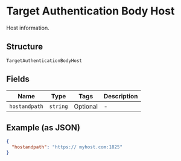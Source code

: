 
# Target Authentication Body Host

Host information.

## Structure

`TargetAuthenticationBodyHost`

## Fields

| Name | Type | Tags | Description |
|  --- | --- | --- | --- |
| `hostandpath` | `string` | Optional | - |

## Example (as JSON)

```json
{
  "hostandpath": "https:// myhost.com:1825"
}
```

